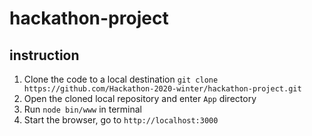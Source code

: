 # hackathon-project

## instruction
1. Clone the code to a local destination `git clone https://github.com/Hackathon-2020-winter/hackathon-project.git`
2. Open the cloned local repository and enter `App` directory
3. Run `node bin/www` in terminal
4. Start the browser, go to `http://localhost:3000`
